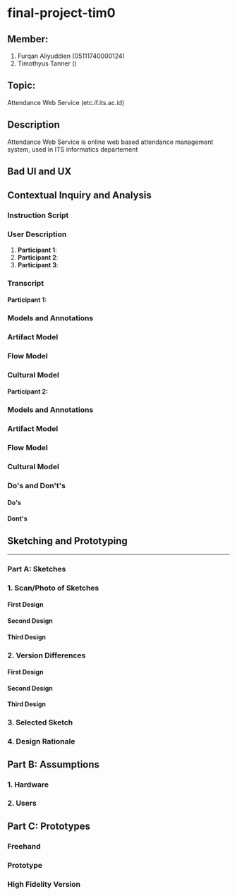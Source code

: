 # final-project-tim0

## Member:

1. Furqan Aliyuddien (05111740000124)
2. Timothyus Tanner ()

## Topic:

Attendance Web Service (etc.if.its.ac.id)

## Description

Attendance Web Service is online web based attendance management system, used in ITS informatics departement

## Bad UI and UX

### 

## Contextual Inquiry and Analysis

### Instruction Script

### User Description

1. **Participant 1**:
2. **Participant 2**:
3. **Participant 3**:

### Transcript

#### **Participant 1**:

### Models and Annotations

### Artifact Model

### Flow Model

### Cultural Model

#### **Participant 2**:


### Models and Annotations

### Artifact Model

### Flow Model

### Cultural Model

### Do's and Don't's

#### Do's

#### Dont's

## Sketching and Prototyping

---

### Part A: Sketches

### 1. Scan/Photo of Sketches

#### First Design

#### Second Design

#### Third Design

### 2. Version Differences

#### First Design

#### Second Design

#### Third Design

### 3. Selected Sketch

### 4. Design Rationale

## Part B: Assumptions

### 1. Hardware

### 2. Users

## Part C: Prototypes  
### Freehand  

### Prototype  

### High Fidelity Version  
